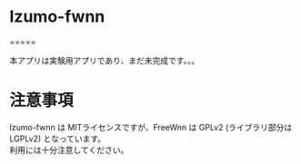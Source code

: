 # Izumo-fwnn
=====

本アプリは実験用アプリであり、まだ未完成です。。。  

# 注意事項

Izumo-fwnn は MITライセンスですが、FreeWnn は GPLv2 (ライブラリ部分はLGPLv2) となっています。  
利用には十分注意してください。
